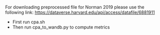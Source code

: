 For downloading preprocessed file for Norman 2019 please use the following link: https://dataverse.harvard.edu/api/access/datafile/6881911

- First run cpa.sh
- Then run cpa_to_wandb.py to compute metrics
